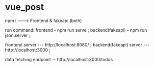 # vue_post

npm i ---> Frontend & fakeapi (both)

run command:
frontend - npm run serve ;
backend(fakeapi) - npm run json:server ;

frontend server --- http://localhost:8080/     ;
backend(fakeapi) server --- http://localhost:3000    ;

data fetching endpoint -- http://localhost:3000/todos


